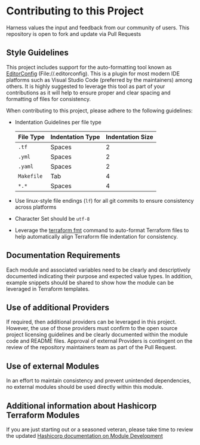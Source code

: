 # Contributing to this Project
Harness values the input and feedback from our community of users.  This repository is open to fork and update via Pull Requests

## Style Guidelines
This project includes support for the auto-formatting tool known as [EditorConfig](https://EditorConfig.org) (File://.editorconfig).  This is a plugin for most modern IDE platforms such as Visual Studio Code (preferred by the maintainers) among others.  It is highly suggested to leverage this tool as part of your contributions as it will help to ensure proper and clear spacing and formatting of files for consistency.

When contributing to this project, please adhere to the following guidelines:
* Indentation Guidelines per file type

    | File Type | Indentation Type | Indentation Size |
    | --- | --- | --- |
    | `.tf` | Spaces | 2 |
    | `.yml` | Spaces | 2 |
    | `.yaml` | Spaces | 2 |
    | `Makefile`| Tab | 4 |
    | `*.*` | Spaces | 4 |

* Use linux-style file endings (`lf`) for all git commits to ensure consistency across platforms
* Character Set should be `utf-8`
* Leverage the [terraform fmt](https://developer.hashicorp.com/terraform/cli/commands/fmt) command to auto-format Terraform files to help automatically align Terraform file indentation for consistency.

## Documentation Requirements
Each module and associated variables need to be clearly and descriptively documented indicating their purpose and expected value types.  In addition, example snippets should be shared to show how the module can be leveraged in Terraform templates.

## Use of additional Providers
If required, then additional providers can be leveraged in this project.  However, the use of those providers must confirm to the open source project licensing guidelines and be clearly documented within the module code and README files.  Approval of external Providers is contingent on the review of the repository maintainers team as part of the Pull Request.

## Use of external Modules
In an effort to maintain consistency and prevent unintended dependencies, no external modules should be used directly within this module.

## Additional information about Hashicorp Terraform Modules
If you are just starting out or a seasoned veteran, please take time to review the updated [Hashicorp documentation on Module Development](https://developer.hashicorp.com/terraform/language/modules)
